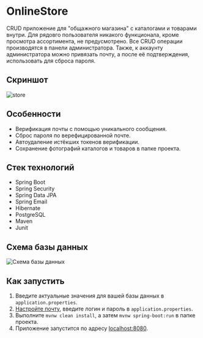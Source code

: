 # OnlineStore
CRUD приложение для "общажного магазина" с каталогами и товарами внутри. Для рядовго пользователя никакого функционала, кроме просмотра ассортимента, не предусмотрено. Все CRUD операции производятся в панели администратора. Также, к аккаунту администратора можно привязать почту, а после её подтверждения, использовать для сброса пароля.
## Скриншот
![store](https://user-images.githubusercontent.com/113349741/229643833-fcca962a-395d-4426-9cd6-268c6d9d726e.png)
## Особенности
- Верификация почты с помощью уникального сообщения.
- Сброс пароля по верефицированной почте.
- Автоудаление истёкших токенов верификации.
- Сохранение фотографий каталогов и товаров в папке проекта.
## Стек технологий
- Spring Boot
- Spring Security
- Spring Data JPA
- Spring Email
- Hibernate
- PostgreSQL
- Maven
- Junit
## Схема базы данных
![Схема базы данных](https://user-images.githubusercontent.com/113349741/229635930-b63b8021-58bc-46ac-86cb-859ed1dccb13.png)
## Как запустить
1. Введите актуальные значения для вашей базы данных в `application.properties`.
2. [Настройте почту](https://yandex.ru/support/mail/mail-clients/others.html), введите логин и пароль в `application.properties`.
3. Выполните `mvnw clean install`, а затем `mvnw spring-boot:run` в папке проекта.
4. Приложение запустится по адресу [localhost:8080](http://localhost:8080).
